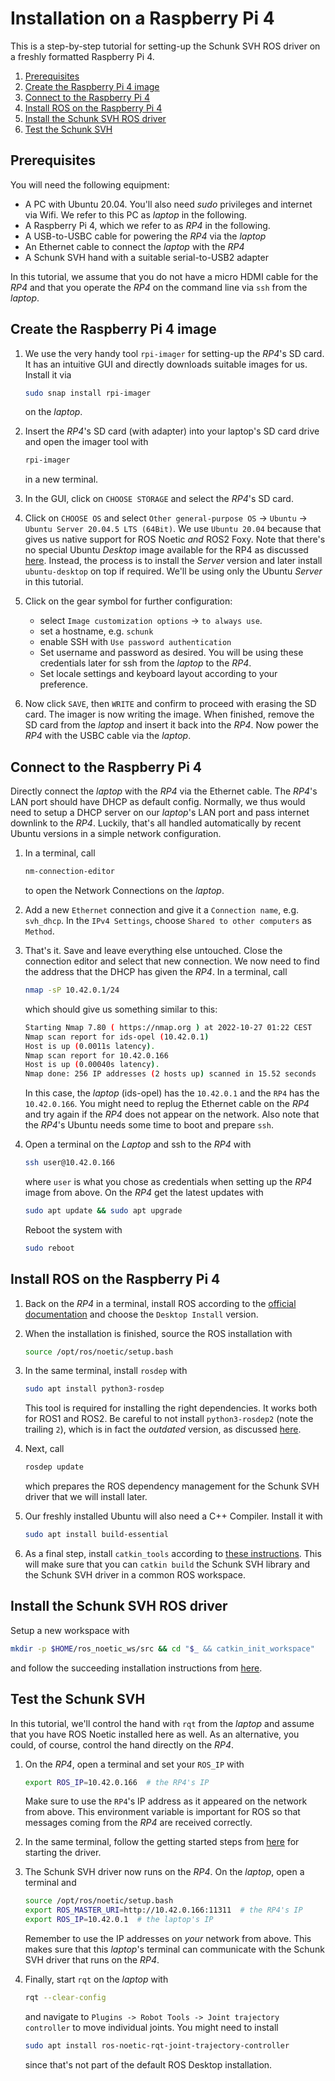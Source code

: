 # Installation on a Raspberry Pi 4

This is a step-by-step tutorial for setting-up the Schunk SVH ROS driver on a freshly formatted Raspberry Pi 4.

1. [Prerequisites](#prerequisites)
2. [Create the Raspberry Pi 4 image](#create-image)
3. [Connect to the Raspberry Pi 4](#connect-to-rp4)
4. [Install ROS on the Raspberry Pi 4](#install-ros)
4. [Install the Schunk SVH ROS driver](#install-schunk-driver)
4. [Test the Schunk SVH](#test-schunk-driver)

## Prerequisites <a name="prerequisites"></a>
You will need the following equipment:
  - A PC with Ubuntu 20.04. You'll also need *sudo* privileges and internet via Wifi. We refer to this PC as *laptop* in the following.
  - A Raspberry Pi 4, which we refer to as *RP4* in the following.
  - A USB-to-USBC cable for powering the *RP4* via the *laptop*
  - An Ethernet cable to connect the *laptop* with the *RP4*
  - A Schunk SVH hand with a suitable serial-to-USB2 adapter

In this tutorial, we assume that you do not have a micro HDMI cable for the *RP4* and that you operate the *RP4* on the command line via `ssh` from the *laptop*.

## Create the Raspberry Pi 4 image <a name="create-image"></a>
1. We use the very handy tool `rpi-imager` for setting-up the *RP4*'s SD card. It has an intuitive GUI and directly downloads suitable images for us.
   Install it via
   ```bash
   sudo snap install rpi-imager
   ```
   on the *laptop*.

2. Insert the *RP4*'s SD card (with adapter) into your laptop's SD card drive and open
   the imager tool with
   ```bash
   rpi-imager
   ```
   in a new terminal.

3. In the GUI, click on `CHOOSE STORAGE` and select the *RP4*'s SD card.

4. Click on `CHOOSE OS` and select `Other general-purpose OS` -> `Ubuntu` -> `Ubuntu Server 20.04.5 LTS (64Bit)`.
   We use `Ubuntu 20.04` because that gives us native support for ROS Noetic *and* ROS2 Foxy.
   Note that there's no special Ubuntu *Desktop* image available for the RP4 as discussed [here](https://askubuntu.com/questions/1348560). Instead, the process is to install the *Server* version
   and later install `ubuntu-desktop` on top if required. We'll be using only the Ubuntu *Server* in this tutorial.

5. Click on the gear symbol for further configuration:
   - select `Image customization options` -> `to always use`.
   - set a hostname, e.g. `schunk`
   - enable SSH with `Use password authentication`
   - Set username and password as desired. You will be using these credentials later for ssh from the *laptop* to the *RP4*.
   - Set locale settings and keyboard layout according to your preference.

6. Now click `SAVE`, then `WRITE` and confirm to proceed with erasing the SD card.
   The imager is now writing the image. When finished, remove the SD card from the *laptop* and insert it back into the *RP4*.
   Now power the *RP4* with the USBC cable via the *laptop*.


## Connect to the Raspberry Pi 4 <a name="connect-to-rp4"></a>
Directly connect the *laptop* with the *RP4* via the Ethernet cable. The
*RP4*'s LAN port should have DHCP as default config. Normally, we thus would
need to setup a DHCP server on our *laptop*'s LAN port and pass internet downlink to the *RP4*.
Luckily, that's all handled automatically by recent Ubuntu versions in a simple network configuration.

1. In a terminal, call
   ```bash
   nm-connection-editor
   ```
   to open the Network Connections on the *laptop*.

2. Add a new `Ethernet` connection and give it a `Connection name`, e.g. `svh_dhcp`.
   In the `IPv4 Settings`, choose `Shared to other computers` as `Method`.

3. That's it. Save and leave everything else untouched.
   Close the connection editor and select that new connection.
   We now need to find the address that the DHCP has given the *RP4*.
   In a terminal, call
   ```bash
   nmap -sP 10.42.0.1/24
   ```
   which should give us something similar to this:
   ```bash
   Starting Nmap 7.80 ( https://nmap.org ) at 2022-10-27 01:22 CEST
   Nmap scan report for ids-opel (10.42.0.1)
   Host is up (0.0011s latency).
   Nmap scan report for 10.42.0.166
   Host is up (0.00040s latency).
   Nmap done: 256 IP addresses (2 hosts up) scanned in 15.52 seconds
   ```
   In this case, the *laptop* (ids-opel) has the `10.42.0.1` and the `RP4` has the `10.42.0.166`.
   You might need to replug the Ethernet cable on the *RP4* and try again if the *RP4* does not appear on the network.
   Also note that the *RP4*'s Ubuntu needs some time to boot and prepare `ssh`.

4. Open a terminal on the *Laptop* and ssh to the *RP4* with
   ```bash
   ssh user@10.42.0.166
   ```
   where `user` is what you chose as credentials when setting up the *RP4* image from above.
   On the *RP4* get the latest updates with
   ```bash
   sudo apt update && sudo apt upgrade
   ```
   Reboot the system with
   ```bash
   sudo reboot
   ```

## Install ROS on the Raspberry Pi 4 <a name="install-ros"></a>
1. Back on the *RP4* in a terminal, install ROS according to the [official documentation](http://wiki.ros.org/noetic/Installation/Ubuntu)
   and choose the `Desktop Install` version.

2. When the installation is finished, source the ROS installation with
   ```bash
   source /opt/ros/noetic/setup.bash
   ```
3. In the same terminal, install `rosdep` with
   ```bash
   sudo apt install python3-rosdep
   ```
   This tool is required for installing the right dependencies. It works both for ROS1 and ROS2.
   Be careful to not install `python3-rosdep2` (note the trailing `2`), which is in fact the *outdated* version, as discussed [here](https://answers.ros.org/question/359586/).

4. Next, call
   ```bash
   rosdep update
   ```
   which prepares the ROS dependency management for the Schunk SVH driver that we will install later.

5. Our freshly installed Ubuntu will also need a C++ Compiler. Install it with
   ```bash
   sudo apt install build-essential
   ```

6. As a final step, install `catkin_tools` according to [these instructions](https://catkin-tools.readthedocs.io/en/latest/installing.html#installing-on-ubuntu-with-apt-get).
   This will make sure that you can `catkin build` the Schunk SVH library and the Schunk SVH driver in a common ROS workspace.

## Install the Schunk SVH ROS driver <a name="install-schunk-driver"></a>
Setup a new workspace with
```bash
mkdir -p $HOME/ros_noetic_ws/src && cd "$_ && catkin_init_workspace"
```
and follow the succeeding installation instructions from [here](https://github.com/fzi-forschungszentrum-informatik/schunk_svh_ros_driver#installation).

## Test the Schunk SVH <a name="test-schunk-driver"></a>
In this tutorial, we'll control the hand with `rqt` from the *laptop* and assume that you have ROS Noetic installed here as well.
As an alternative, you could, of course, control the hand directly on the *RP4*.

1. On the *RP4*, open a terminal and set your `ROS_IP` with
   ```bash
   export ROS_IP=10.42.0.166  # the RP4's IP
   ```
   Make sure to use the `RP4`'s IP address as it appeared on the network from above.
   This environment variable is important for ROS so that messages coming from the *RP4* are received correctly.

2. In the same terminal, follow the getting started steps from [here](https://github.com/fzi-forschungszentrum-informatik/schunk_svh_ros_driver#getting-started) for starting the driver.

3. The Schunk SVH driver now runs on the *RP4*.
   On the *laptop*, open a terminal and
   ```bash
   source /opt/ros/noetic/setup.bash
   export ROS_MASTER_URI=http://10.42.0.166:11311  # the RP4's IP
   export ROS_IP=10.42.0.1  # the laptop's IP
   ```
   Remember to use the IP addresses on *your* network from above.
   This makes sure that this *laptop*'s terminal can communicate with the Schunk SVH driver that runs on the *RP4*.

4. Finally, start `rqt` on the *laptop* with
   ```bash
   rqt --clear-config
   ```
   and navigate to `Plugins -> Robot Tools -> Joint trajectory controller` to move individual joints.
   You might need to install
   ```bash
   sudo apt install ros-noetic-rqt-joint-trajectory-controller
   ```
   since that's not part of the default ROS Desktop installation.
